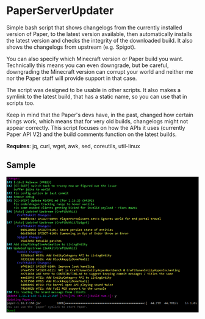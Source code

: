 # PaperServerUpdater
Simple bash script that shows changelogs from the currently installed version of Paper, to the latest version available, then automatically installs the latest version and checks the integrity of the downloaded build.
It also shows the changelogs from upstream (e.g. Spigot).

You can also specify which Minecraft version or Paper build you want. Technically this means you can even downgrade, but be careful, downgrading the Minecraft version can corrupt your world and neither me nor the Paper staff will provide support in that case.

The script was designed to be usable in other scripts. It also makes a symlink to the latest build, that has a static name, so you can use that in scripts too.

Keep in mind that the Paper's devs have, in the past, changed how certain things work, which means that for very old builds, changelogs might not appear correctly. This script focuses on how the APIs it uses (currently Paper API V2) and the build comments function on the latest builds.

__Requires__: jq, curl, wget, awk, sed, coreutils, util-linux

## Sample ##
![Image showing the script at work](https://raw.githubusercontent.com/811Alex/PaperServerUpdater/master/sample.png)
